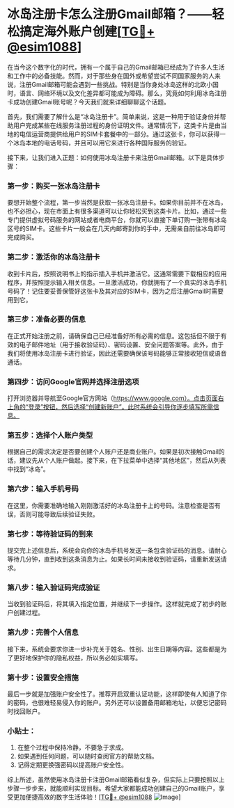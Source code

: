 # 冰岛注册卡怎么注册Gmail邮箱？——轻松搞定海外账户创建[[TG💪+ @esim1088](https://t.me/s/esim1088)]

在当今这个数字化的时代，拥有一个属于自己的Gmail邮箱已经成为了许多人生活和工作中的必备技能。然而，对于那些身在国外或希望尝试不同国家服务的人来说，注册Gmail邮箱可能会遇到一些挑战。特别是当你身处冰岛这样的北欧小国时，语言、网络环境以及文化差异都可能成为障碍。那么，究竟如何利用冰岛注册卡成功创建Gmail账号呢？今天我们就来详细聊聊这个话题。

首先，我们需要了解什么是“冰岛注册卡”。简单来说，这是一种用于验证身份并帮助用户完成某些在线服务注册过程的身份证明文件。通常情况下，这类卡片是由当地的电信运营商提供给用户的SIM卡套餐中的一部分。通过这张卡，你可以获得一个冰岛本地的电话号码，并且可以用它来进行各种国际服务的验证。

接下来，让我们进入正题：如何使用冰岛注册卡来注册Gmail邮箱。以下是具体步骤：

### 第一步：购买一张冰岛注册卡
要想开始整个流程，第一步当然是获取一张冰岛注册卡。如果你目前并不在冰岛，也不必担心，现在市面上有很多渠道可以让你轻松买到这类卡片。比如，通过一些专门提供虚拟号码服务的网站或者电商平台，你就可以直接下单订购一张带有冰岛区号的SIM卡。这些卡片一般会在几天内邮寄到你的手中，无需亲自前往冰岛即可完成购买。

### 第二步：激活你的冰岛注册卡
收到卡片后，按照说明书上的指示插入手机并激活它。这通常需要下载相应的应用程序，并按照提示输入相关信息。一旦激活成功，你就拥有了一个真实的冰岛手机号码了！记住要妥善保管好这张卡及其对应的SIM卡，因为之后注册Gmail时需要用到它。

### 第三步：准备必要的信息
在正式开始注册之前，请确保自己已经准备好所有必需的信息。这包括但不限于有效的电子邮件地址（用于接收验证码）、密码设置、安全问题答案等。此外，由于我们将使用冰岛注册卡进行验证，因此还需要确保该号码能够正常接收短信或语音通话。

### 第四步：访问Google官网并选择注册选项
打开浏览器并导航至Google官方网站（https://www.google.com）。点击页面右上角的“登录”按钮，然后选择“创建新账户”。此时系统会引导你逐步填写所需信息。

### 第五步：选择个人账户类型
根据自己的需求决定是否要创建个人账户还是商业账户。如果是初次接触Gmail的话，建议先从个人账户做起。接下来，在下拉菜单中选择“其他地区”，然后从列表中找到“冰岛”。

### 第六步：输入手机号码
在这里，你需要准确地输入刚刚激活好的冰岛注册卡上的号码。注意检查是否有误，否则可能导致后续验证失败。

### 第七步：等待验证码的到来
提交完上述信息后，系统会向你的冰岛手机号发送一条包含验证码的消息。请耐心等待几分钟，直到收到这条消息为止。如果长时间未接收到验证码，请重新发送请求。

### 第八步：输入验证码完成验证
当收到验证码后，将其填入指定位置，并继续下一步操作。这样就完成了初步的账户创建过程。

### 第九步：完善个人信息
接下来，系统会要求你进一步补充关于姓名、性别、出生日期等内容。这些都是为了更好地保护你的隐私权益，所以务必如实填写。

### 第十步：设置安全措施
最后一步就是加强账户安全性了。推荐开启双重认证功能，这样即使有人知道了你的密码，也很难轻易侵入你的账户。另外还可以设置备用邮箱地址，以便忘记密码时找回账户。

### 小贴士：
1. 在整个过程中保持冷静，不要急于求成。
2. 如果遇到任何问题，可以随时查阅官方的帮助文档。
3. 记得定期更换强密码以提高账户安全性。

综上所述，虽然使用冰岛注册卡注册Gmail邮箱看似复杂，但实际上只要按照以上步骤一步步来，就能顺利实现目标。希望大家都能成功创建自己的Gmail账户，享受更加便捷高效的数字生活体验！[[TG💪+ @esim1088](https://t.me/s/esim1088) ![Image](https://i.postimg.cc/4NQfJmqS/Snipaste-2025-05-13-00-14-12.png)]